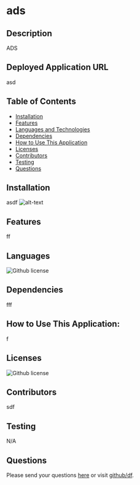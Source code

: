 # ads 
## Description
ADS
## Deployed Application URL
asd
## Table of Contents
* [Installation](#installation)
* [Features](#features)
* [Languages and Technologies](#languages)
* [Dependencies](#dependencies)
* [How to Use This Application](#how-to-use-this-application)
* [Licenses](#Licenses)
* [Contributors](#contributors)
* [Testing](#testing)
* [Questions](#questions)
## Installation
asdf
![alt-text](ads)
## Features
ff
## Languages
![Github license](https://img.shields.io/badge/Language-HTML,CSS,JavaScript,JQuerry,NodeJs-blue.svg)
## Dependencies
fff
## How to Use This Application:
f
## Licenses
![Github license](https://img.shields.io/badge/license-MIT,APACHE2.0,Boost1.0,MPL2.0,BSD2,BSD3,none-blue.svg)
## Contributors
sdf
## Testing
N/A
## Questions
Please send your questions [here](mailto:Bradm@gmail.com?subject=[GitHub]%20Dev%20Connect) or visit [github/df](https://github.com/df).
